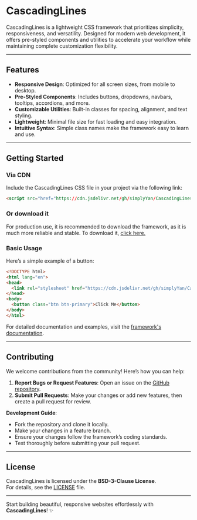 # **CascadingLines**

CascadingLines is a lightweight CSS framework that prioritizes simplicity, responsiveness, and versatility. Designed for modern web development, it offers pre-styled components and utilities to accelerate your workflow while maintaining complete customization flexibility.

---

## **Features**

- **Responsive Design**: Optimized for all screen sizes, from mobile to desktop.
- **Pre-Styled Components**: Includes buttons, dropdowns, navbars, tooltips, accordions, and more.
- **Customizable Utilities**: Built-in classes for spacing, alignment, and text styling.
- **Lightweight**: Minimal file size for fast loading and easy integration.
- **Intuitive Syntax**: Simple class names make the framework easy to learn and use.

---

## **Getting Started**

### **Via CDN**
Include the CascadingLines CSS file in your project via the following link:

```html
<script src="href="https://cdn.jsdelivr.net/gh/simplyYan/CascadingLines@refs/heads/main/cascadinglines.js"></script>
```
### Or download it
For production use, it is recommended to download the framework, as it is much more reliable and stable. To download it,  <a href="https://raw.githubusercontent.com/simplyYan/CascadingLines/refs/heads/main/cascadinglines.js" download>click here.</a>

### **Basic Usage**
Here’s a simple example of a button:

```html
<!DOCTYPE html>
<html lang="en">
<head>
  <link rel="stylesheet" href="https://cdn.jsdelivr.net/gh/simplyYan/CascadingLines@refs/heads/main/cascadinglines.css">
</head>
<body>
  <button class="btn btn-primary">Click Me</button>
</body>
</html>
```

For detailed documentation and examples, visit the [framework's documentation](https://github.com/simplyYan/CascadingLines/wiki/Docs).

---

## **Contributing**

We welcome contributions from the community! Here’s how you can help:

1. **Report Bugs or Request Features**: Open an issue on the [GitHub repository](https://github.com/simplyYan/CascadingLines).
2. **Submit Pull Requests**: Make your changes or add new features, then create a pull request for review.

**Development Guide**:
- Fork the repository and clone it locally.
- Make your changes in a feature branch.
- Ensure your changes follow the framework’s coding standards.
- Test thoroughly before submitting your pull request.

---

## **License**

CascadingLines is licensed under the **BSD-3-Clause License**.  
For details, see the [LICENSE](https://opensource.org/licenses/BSD-3-Clause) file.

---

Start building beautiful, responsive websites effortlessly with **CascadingLines**! ✨
